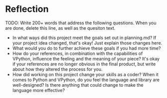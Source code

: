 # Reflection

TODO: Write 200+ words that address the following questions. When you are done, delete this line, as well as the quesiton text. 

- In what ways did this project meet the goals set out in planning.md? If your project idea changed, that's okay! Just explain those changes here.
- What would you do to further achieve these goals if you had more time?
- How do your references, in combination with the capabilities of VPython, influence the feeling and the meaning of your piece? It's okay if your references are no longer obvious in the final product, but write about how they altered the process for you.
- How did working on this project change your skills as a coder?
When it comes to Python and VPython, do you feel the language and library are well-designed? Is there anything that could change to make the language more effective?
